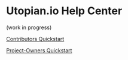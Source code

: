 # Utopian.io Help Center

(work in progress)

[Contributors Quickstart](https://imwatsi.github.io/utopian.io-help_center/quickstart_contributors.html)

[Project-Owners Quickstart](https://imwatsi.github.io/utopian.io-help_center/quickstart_project-owners.html)
